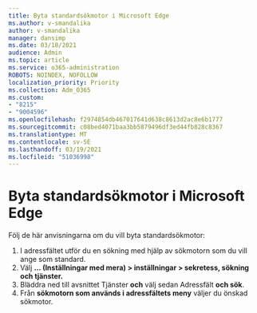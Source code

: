 ```yaml
---
title: Byta standardsökmotor i Microsoft Edge
ms.author: v-smandalika
author: v-smandalika
manager: dansimp
ms.date: 03/18/2021
audience: Admin
ms.topic: article
ms.service: o365-administration
ROBOTS: NOINDEX, NOFOLLOW
localization_priority: Priority
ms.collection: Adm_O365
ms.custom:
- "8215"
- "9004596"
ms.openlocfilehash: f2974854db467017641d638c8613d2ac8e6b1777
ms.sourcegitcommit: c08bed4071baa3bb5879496df3ed44fb828c8367
ms.translationtype: MT
ms.contentlocale: sv-SE
ms.lasthandoff: 03/19/2021
ms.locfileid: "51036998"
---
```

# <a name="change-your-default-search-engine-in-microsoft-edge"></a>Byta standardsökmotor i Microsoft Edge

Följ de här anvisningarna om du vill byta standardsökmotor:
1. I adressfältet utför du en sökning med hjälp av sökmotorn som du vill ange som standard.
2. Välj **... (Inställningar med mera) > inställningar > sekretess, sökning och tjänster.**
3. Bläddra ned till avsnittet Tjänster **och** välj sedan Adressfält **och sök**.
4. Från **sökmotorn som används i adressfältets meny** väljer du önskad sökmotor.


